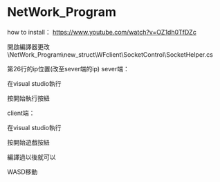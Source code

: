 # NetWork_Program
how to install：
https://www.youtube.com/watch?v=OZ1dh0TfDZc

開啟編譯器更改\NetWork_Program\new_struct\WFclient\SocketControl\SocketHelper.cs

第26行的ip位置(改至sever端的ip)
sever端：

在visual studio執行

按開始執行按紐

client端：

在visual studio執行

按開始遊戲按紐

編譯過以後就可以

WASD移動
